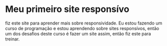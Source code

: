 <h1>Meu primeiro site responsívo</h1>

<p>fiz este site para aprender mais sobre responsividade.
  Eu estou fazendo um curso de programação e estou aprendendo sobre sites responsívos, então um dos desafios deste curso é fazer um site assim, então fiz este para treinar. </p>
